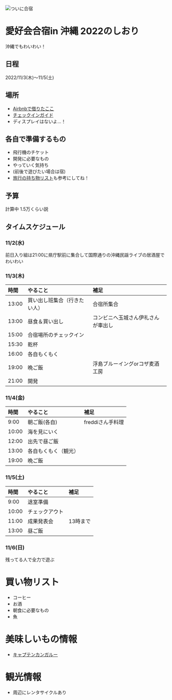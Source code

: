 ![ついに合宿](https://connpass-tokyo.s3.amazonaws.com/thumbs/18/6b/186baa8c3ec6ff28d611d2f776f09c91.png)

# 愛好会合宿in 沖縄 2022のしおり
沖縄でもわいわい！

## 日程
2022/11/3(木)〜11/5(土)

## 場所
- [Airbnbで借りたここ](https://www.airbnb.jp/rooms/31574459?source_impression_id=p3_1665486108_%2FHN%2BraP1wL7ECWI0)
- [チェックインガイド](https://drive.google.com/file/d/1PfdaNjByk3f7mCRubXJe77cMYOcIHkXA/view)
- ディスプレイはないよ...！

## 各自で準備するもの
- 飛行機のチケット
- 開発に必要なもの
- やっていく気持ち
- (前後で遊びたい場合は宿)
- [旅行の持ち物リスト](https://skywardplus.jal.co.jp/plus_one/other/travel_checklist/)も参考にしてね！

## 予算
計算中
1.5万くらい説

## タイムスケジュール
### 11/2(水)
前日入り組は21:00に県庁駅前に集合して国際通りの沖縄民謡ライブの居酒屋でわいわい

### 11/3(木)
| 時間 | やること | 補足 |
| :--- | :--- | :--- |
| 13:00 | 買い出し班集合（行きたい人） | 合宿所集合 |
| 13:00 | 昼食＆買い出し | コンビニへ玉城さん伊礼さんが車出し |
| 15:00 | 合宿場所のチェックイン |   |
| 15:30 | 乾杯 |   |
| 16:00 | 各自もくもく |  |
| 19:00 | 晩ご飯 | 浮島ブルーイングorコザ麦酒工房 |
| 21:00 | 開発 |  |

### 11/4(金)
| 時間 | やること | 補足 |
| :--- | :--- | :--- |
| 9:00 | 朝ご飯(各自) | freddiさん手料理 |
| 10:00 | 海を見にいく |  |
| 12:00 | 出先で昼ご飯 |  |
| 13:00 | 各自もくもく（観光） |  |
| 19:00 | 晩ご飯 |  |

### 11/5(土)
| 時間 | やること | 補足 |
| :--- | :--- | :--- |
| 9:00 | 退室準備 |   |
| 10:00 | チェックアウト |  |
| 11:00 | 成果発表会 | 13時まで |
| 13:00 | 昼ご飯 |  |

### 11/6(日)
残ってる人で全力で遊ぶ

# 買い物リスト
- コーヒー
- お酒
- 朝食に必要なもの
- 魚

# 美味しいもの情報
- [キャプテンカンガルー](https://www.roo-bar.jp/)

# 観光情報
- 周辺にレンタサイクルあり